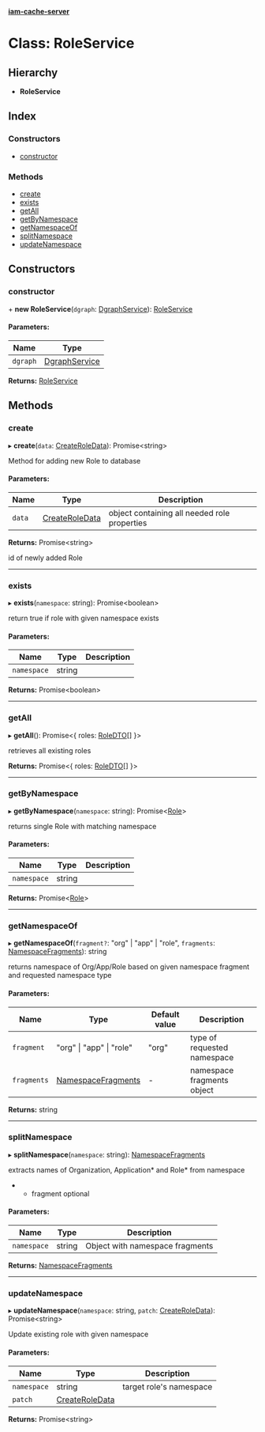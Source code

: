 **[iam-cache-server](../README.md)**

# Class: RoleService

## Hierarchy

* **RoleService**

## Index

### Constructors

* [constructor](roleservice.md#constructor)

### Methods

* [create](roleservice.md#create)
* [exists](roleservice.md#exists)
* [getAll](roleservice.md#getall)
* [getByNamespace](roleservice.md#getbynamespace)
* [getNamespaceOf](roleservice.md#getnamespaceof)
* [splitNamespace](roleservice.md#splitnamespace)
* [updateNamespace](roleservice.md#updatenamespace)

## Constructors

### constructor

\+ **new RoleService**(`dgraph`: [DgraphService](dgraphservice.md)): [RoleService](roleservice.md)

#### Parameters:

Name | Type |
------ | ------ |
`dgraph` | [DgraphService](dgraphservice.md) |

**Returns:** [RoleService](roleservice.md)

## Methods

### create

▸ **create**(`data`: [CreateRoleData](../interfaces/createroledata.md)): Promise<string\>

Method for adding new Role to database

#### Parameters:

Name | Type | Description |
------ | ------ | ------ |
`data` | [CreateRoleData](../interfaces/createroledata.md) | object containing all needed role properties |

**Returns:** Promise<string\>

id of newly added Role

___

### exists

▸ **exists**(`namespace`: string): Promise<boolean\>

return true if role with given namespace exists

#### Parameters:

Name | Type | Description |
------ | ------ | ------ |
`namespace` | string |   |

**Returns:** Promise<boolean\>

___

### getAll

▸ **getAll**(): Promise<{ roles: [RoleDTO](roledto.md)[]  }\>

retrieves all existing roles

**Returns:** Promise<{ roles: [RoleDTO](roledto.md)[]  }\>

___

### getByNamespace

▸ **getByNamespace**(`namespace`: string): Promise<[Role](../interfaces/role.md)\>

returns single Role with matching namespace

#### Parameters:

Name | Type | Description |
------ | ------ | ------ |
`namespace` | string |   |

**Returns:** Promise<[Role](../interfaces/role.md)\>

___

### getNamespaceOf

▸ **getNamespaceOf**(`fragment?`: \"org\" \| \"app\" \| \"role\", `fragments`: [NamespaceFragments](../interfaces/namespacefragments.md)): string

returns namespace of Org/App/Role based on given namespace fragment and requested namespace type

#### Parameters:

Name | Type | Default value | Description |
------ | ------ | ------ | ------ |
`fragment` | \"org\" \| \"app\" \| \"role\" | "org" | type of requested namespace |
`fragments` | [NamespaceFragments](../interfaces/namespacefragments.md) | - | namespace fragments object  |

**Returns:** string

___

### splitNamespace

▸ **splitNamespace**(`namespace`: string): [NamespaceFragments](../interfaces/namespacefragments.md)

extracts names of Organization, Application* and Role* from namespace
* - fragment optional

#### Parameters:

Name | Type | Description |
------ | ------ | ------ |
`namespace` | string | Object with namespace fragments  |

**Returns:** [NamespaceFragments](../interfaces/namespacefragments.md)

___

### updateNamespace

▸ **updateNamespace**(`namespace`: string, `patch`: [CreateRoleData](../interfaces/createroledata.md)): Promise<string\>

Update existing role with given namespace

#### Parameters:

Name | Type | Description |
------ | ------ | ------ |
`namespace` | string | target role's namespace |
`patch` | [CreateRoleData](../interfaces/createroledata.md) |   |

**Returns:** Promise<string\>
